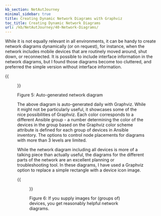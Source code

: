 ```yaml
---
kb_section: NetAutJourney
minimal_sidebar: true
title: Creating Dynamic Network Diagrams with Graphviz
toc_title: Creating Dynamic Network Diagrams
url: /kb/NetAutJourney/40-Network-Diagrams/
---
```

While it is not equally relevant in all environments, it can be handy
to create network diagrams dynamically (or on request), for instance,
when the network includes mobile devices that are routinely moved around,
shut down, or reconnected. It is possible to include interface information
in the network diagrams, but I found those diagrams become too cluttered,
and preferred the simple version without interface information.

{{<figure src="../Network-Diagram.png" caption="Overall Network Diagram">}}
<div class='caption figure'>Figure 5: Auto-generated network diagram</div>

The above diagram is auto-generated daily with Graphviz. While it might not be
particularly useful, it showcases some of the nice possibilities of Graphviz.
Each color corresponds to a different Ansible group - a number determining
the color of the devices in the group based on the Graphviz color scheme
attribute is defined for each group of devices in Ansible inventory.
The options to control node placements for diagrams with more than 3 levels are limited.

While the network diagram including all devices is more of a talking piece
than actually useful, the diagrams for the different parts of the network
are an excellent planning or troubleshooting tool. In these diagrams,
I have used a Graphviz option to replace a simple rectangle with a device icon image.

{{<figure src="../Office-Network-Diagram.png" caption="Office Network Diagram">}}
<div class='caption figure'>Figure 6: If you supply images for (groups of) devices, you get reasonably
helpful network diagrams.</div>